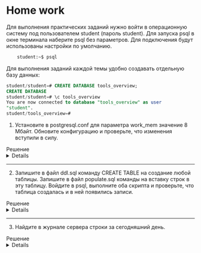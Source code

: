 # Home work

Для выполнения практических заданий нужно войти в операционную систему под пользователем student (пароль student). Для запуска psql в окне терминала наберите psql без параметров. Для подключения будут использованы настройки по умолчанию.
```bash
    student:~$ psql
```
Для выполнения заданий каждой темы удобно создавать отдельную
базу данных:
```sql
student/student=# CREATE DATABASE tools_overview;
CREATE DATABASE
student/student=# \c tools_overview
You are now connected to database "tools_overview" as user
"student".
student/tools_overview=#
```

1. Установите в postgresql.conf для параметра work_mem значение 8 Мбайт. Обновите конфигурацию и проверьте, что изменения вступили в силу.
<summary>Решение</summary>
<details>

Посмотрим конфигурационные параметры

```bash
    psql
=> SHOW work_men;
 work_mem 
----------
 16MB
(1 row)
=> \q
```
Установим 8MB
```bash
    sudo sed '/^work_mem/d' -i /etc/postgresql/12/main/postgresql.conf
    sudo nano /etc/postgresql/12/main/postgresql.conf
```
в самый низ файла добавим: work_mem=8MB -> Ctrl+x -> y -> Enter

Обновим конфигурацию
```bash
    tail -n 5 /etc/postgresql/12/main/postgresql.conf
    sudo pg_ctlcluster 12 main reload
```
Проверим
```bash
    psql
=> SHOW work_mem;
 work_mem 
----------
 16MB
(1 row)
```
Так как в postgresql.auto.conf во время лекции было записано другое значение (которое в приоритете), то мы не добились желаемого результата. Изменим также значение переменной в postgresql.auto.conf:
```bash
    psql
=> ALTER SYSTEM SET work_mem TO '8MB';
ALTER SYSTEM
=> \! sudo pg_ctlcluster 12 main reload
=> SHOW work_mem;
 work_mem 
----------
 8MB
(1 row)
=> \q
```
Done!
</details>

------

2. Запишите в файл ddl.sql команду CREATE TABLE на создание любой таблицы. Запишите в файл populate.sql команды на вставку строк в эту таблицу. Войдите в psql, выполните оба скрипта и проверьте, что таблица создалась и в ней появились записи.
<summary>Решение</summary>

<details>

```bash
cat > ddl.sql <<EOF
CREATE TABLE products (
product_no integer,
name text,
price numeric
);
EOF
cat > populate.sql <<EOF
INSERT INTO products (product_no, name, price) VALUES
    (1, 'Cheese', 9.99),
    (2, 'Bread', 1.99),
    (3, 'Milk', 2.99);
EOF
psql
```
```sql
=> \c tools_overview
=> \l
                                    List of databases
      Name      |  Owner   | Encoding |   Collate   |    Ctype    |   Access privileges   
----------------+----------+----------+-------------+-------------+-----------------------
 bookstore      | student  | UTF8     | en_US.UTF-8 | en_US.UTF-8 | 
 postgres       | postgres | UTF8     | en_US.UTF-8 | en_US.UTF-8 | 
 student        | student  | UTF8     | en_US.UTF-8 | en_US.UTF-8 | 
 template0      | postgres | UTF8     | en_US.UTF-8 | en_US.UTF-8 | =c/postgres          +
                |          |          |             |             | postgres=CTc/postgres
 template1      | postgres | UTF8     | en_US.UTF-8 | en_US.UTF-8 | =c/postgres          +
                |          |          |             |             | postgres=CTc/postgres
 tools_overview | student  | UTF8     | en_US.UTF-8 | en_US.UTF-8 | 
(6 rows)

=> q
=> \dt
Did not find any relations.

=> \i ddl.sql
=> \dt
          List of relations
 Schema |   Name   | Type  |  Owner  
--------+----------+-------+---------
 public | products | table | student
(1 row)

=> SELECT * FROM products;
 product_no | name | price 
------------+------+-------
(0 rows)

=> \i populate.sql
INSERT 0 3

=> SELECT * FROM products;
 product_no |  name  | price 
------------+--------+-------
          1 | Cheese |  9.99
          2 | Bread  |  1.99
          3 | Milk   |  2.99
(3 rows)

```
Done!
</details>

---

3. Найдите в журнале сервера строки за сегодняшний день.
<summary>Решение</summary>
<details>

```bash
    tail -n 20 /var/log/postgresql/postgresql-12-main.log
```
Записи за сегодняшний день находятся в конце файла

Done!
</details>